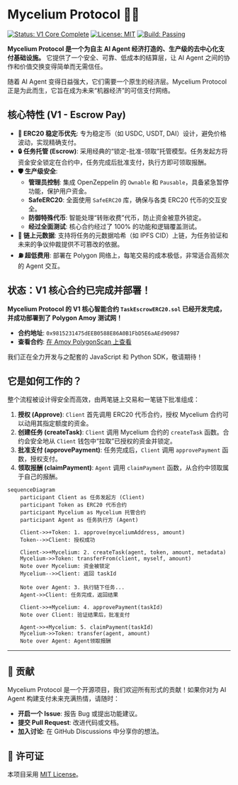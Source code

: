 # Mycelium Protocol 🍄💸

[![Status: V1 Core Complete](https://img.shields.io/badge/Status-V1%20Core%20Complete-brightgreen.svg)](https://github.com/your-repo/mycelium-protocol) [![License: MIT](https://img.shields.io/badge/License-MIT-yellow.svg)](https://opensource.org/licenses/MIT) [![Build: Passing](https://img.shields.io/badge/Build-Passing-green.svg)](https://github.com/your-repo/mycelium-protocol/actions)

**Mycelium Protocol 是一个为自主 AI Agent 经济打造的、生产级的去中心化支付基础设施。** 它提供了一个安全、可靠、低成本的结算层，让 AI Agent 之间的协作和价值交换变得简单而无需信任。

随着 AI Agent 变得日益强大，它们需要一个原生的经济层。Mycelium Protocol 正是为此而生，它旨在成为未来“机器经济”的可信支付网络。

## 核心特性 (V1 - Escrow Pay)

* **🤝 ERC20 稳定币优先**: 专为稳定币（如 USDC, USDT, DAI）设计，避免价格波动，实现精确支付。
* **🔒 任务托管 (Escrow)**: 采用经典的“锁定-批准-领取”托管模型。任务发起方将资金安全锁定在合约中，任务完成后批准支付，执行方即可领取报酬。
* **🛡️ 生产级安全**:
    * **管理员控制**: 集成 OpenZeppelin 的 `Ownable` 和 `Pausable`，具备紧急暂停功能，保护用户资金。
    * **SafeERC20**: 全面使用 `SafeERC20` 库，确保与各类 ERC20 代币的交互安全。
    * **防御特殊代币**: 智能处理“转账收费”代币，防止资金被意外锁定。
    * **经过全面测试**: 核心合约经过了 100% 的功能和逻辑覆盖测试。
* **📄 链上元数据**: 支持将任务的元数据哈希（如 IPFS CID）上链，为任务验证和未来的争议仲裁提供不可篡改的依据。
* **⛽ 超低费用**: 部署在 Polygon 网络上，每笔交易的成本极低，非常适合高频次的 Agent 交互。

## 状态：V1 核心合约已完成并部署！

**Mycelium Protocol 的 V1 核心智能合约 `TaskEscrowERC20.sol` 已经开发完成，并成功部署到了 Polygon Amoy 测试网！**

* **合约地址**: `0x9815231475dEEB0588E86A0B1FbD5E6aAEd90987`
* **查看合约**: [在 Amoy PolygonScan 上查看](https://amoy.polygonscan.com/address/0x9815231475dEEB0588E86A0B1FbD5E6aAEd90987)

我们正在全力开发与之配套的 JavaScript 和 Python SDK，敬请期待！

## 它是如何工作的？

整个流程被设计得安全而高效，由两笔链上交易和一笔链下批准组成：

1. **授权 (Approve)**: `Client` 首先调用 ERC20 代币合约，授权 Mycelium 合约可以动用其指定额度的资金。
2. **创建任务 (createTask)**: `Client` 调用 Mycelium 合约的 `createTask` 函数。合约会安全地从 `Client` 钱包中“拉取”已授权的资金并锁定。
3. **批准支付 (approvePayment)**: 任务完成后，`Client` 调用 `approvePayment` 函数，授权支付。
4. **领取报酬 (claimPayment)**: `Agent` 调用 `claimPayment` 函数，从合约中领取属于自己的报酬。

```mermaid
sequenceDiagram
    participant Client as 任务发起方 (Client)
    participant Token as ERC20 代币合约
    participant Mycelium as Mycelium 托管合约
    participant Agent as 任务执行方 (Agent)

    Client->>+Token: 1. approve(myceliumAddress, amount)
    Token-->>Client: 授权成功

    Client->>+Mycelium: 2. createTask(agent, token, amount, metadata)
    Mycelium->>Token: transferFrom(client, myself, amount)
    Note over Mycelium: 资金被锁定
    Mycelium-->>Client: 返回 taskId

    Note over Agent: 3. 执行链下任务...
    Agent->>Client: 任务完成，返回结果

    Client->>+Mycelium: 4. approvePayment(taskId)
    Note over Client: 验证结果后，批准支付

    Agent->>+Mycelium: 5. claimPayment(taskId)
    Mycelium->>Token: transfer(agent, amount)
    Note over Agent: Agent领取报酬
```

---

## 🤝 贡献

Mycelium Protocol 是一个开源项目，我们欢迎所有形式的贡献！如果你对为 AI Agent 构建支付未来充满热情，请随时：

* **开启一个 Issue**: 报告 Bug 或提出功能建议。
* **提交 Pull Request**: 改进代码或文档。
* **加入讨论**: 在 GitHub Discussions 中分享你的想法。

## 📄 许可证

本项目采用 [MIT License](./LICENSE)。
